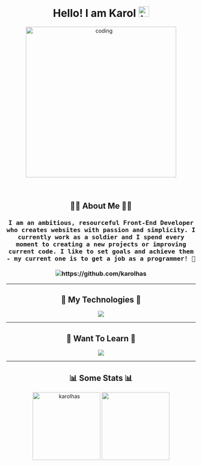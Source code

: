 <h1 align="center">Hello! I am Karol <img src="https://user-images.githubusercontent.com/1303154/88677602-1635ba80-d120-11ea-84d8-d263ba5fc3c0.gif" width="28px" height="28px" alt="hi"></h1>
<div align="center">
    <img align="center" alt="coding" width="400" src="https://camo.githubusercontent.com/5ddf73ad3a205111cf8c686f687fc216c2946a75005718c8da5b837ad9de78c9/68747470733a2f2f7468756d62732e6766796361742e636f6d2f4576696c4e657874446576696c666973682d736d616c6c2e676966">
</div>

<br>
<br>

<h2 align="center"> 👨‍💻 About Me 👨‍💻</h2>
<h3 align="center">
 <samp>I am an <b>ambitious, resourceful</b> Front-End Developer who creates websites with passion and simplicity. I currently work as a soldier and I spend every moment to creating a new projects or improving current code. I like to set goals and achieve them - <b>my current one is to get a job as a programmer! 🎯</b></samp>
  <br><br>
  <img src="https://komarev.com/ghpvc/?username=karolhas" alt="https://github.com/karolhas" />
</h3>

<hr>

<h2 align="center">🚀 My Technologies 🚀</h2>
<p align="center">
    <a href="https://skillicons.dev">
    <img src="https://skillicons.dev/icons?i=html,css,js,react,ts,tailwind,bootstrap,git,github,vscode" />
  </a>
</p>

<hr>

<h2 align="center">🧠 Want To Learn 🧠</h2>
<p align="center">
    <a href="https://skillicons.dev">
    <img src="https://skillicons.dev/icons?i=jest,nodejs,nextjs,express,mysql,mongodb,firebase,docker" />
  </a>
</p>

<hr>

<h2 align="center">📊 Some Stats 📊</h2>
<div align="center">
    <img src="https://github-readme-stats.vercel.app/api/top-langs?username=karolhas&theme=react&show_icons=true&locale=en&layout=compact" height="180" alt="karolhas" />
    <img src="https://github-readme-stats.vercel.app/api?username=karolhas&theme=react&show_icons=true" height="180" />
</div>
